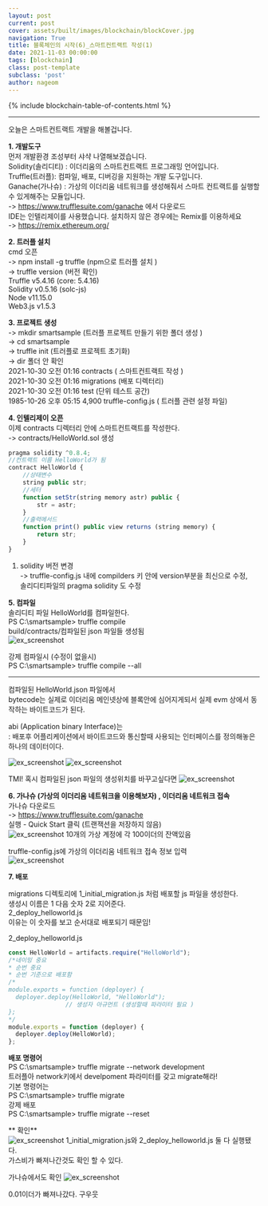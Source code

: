 ```yaml
---
layout: post
current: post
cover: assets/built/images/blockchain/blockCover.jpg
navigation: True
title: 블록체인의 시작(6)_스마트컨트랙트 작성(1)
date: 2021-11-03 00:00:00
tags: [blockchain]
class: post-template
subclass: 'post'
author: nageom
---
```

{% include blockchain-table-of-contents.html %}
* * *
오늘은 스마트컨트랙트 개발을 해볼겁니다.

**1. 개발도구** <br>
먼저 개발환경 조성부터 샤샥 나열해보겠습니다.<br>
Solidity(솔리디티) : 이더리움의 스마트컨트랙트 프로그래밍 언어입니다. <br>
Truffle(트러플): 컴파일, 배포, 디버깅을 지원하는 개발 도구입니다. <br>
Ganache(가나슈) : 가상의 이더리움 네트워크를 생성해줘서 스마트 컨트랙트를 실행할 수 있게해주는 모듈입니다.<br>
-> https://www.trufflesuite.com/ganache 에서 다운로드 <br>
IDE는 인텔리제이를 사용했습니다. 설치하지 않은 경우에는 Remix를 이용하세요 <br>
-> https://remix.ethereum.org/<br>

**2. 트러플 설치**<br>
cmd 오픈<br>
-> npm install -g truffle  (npm으로 트러플 설치 )<br>
-> truffle version (버전 확인)<br>
Truffle v5.4.16 (core: 5.4.16)<br>
Solidity v0.5.16 (solc-js)     <br>
Node v11.15.0<br>
Web3.js v1.5.3<br>

**3. 프로젝트 생성**<br>
-> mkdir smartsample (트러플 프로젝트 만들기 위한 폴더 생성 )<br>
-> cd smartsample<br>
-> truffle init (트러플로 프로젝트 초기화)<br>
-> dir 폴더 안 확인<br>
2021-10-30  오전 01:16 contracts ( 스마트컨트랙트 작성 )<br>
2021-10-30  오전 01:16 migrations (배포 디렉터리)<br>
2021-10-30  오전 01:16 test (단위 테스트 공간)<br>
1985-10-26  오후 05:15  4,900 truffle-config.js ( 트러플 관련 설정 파일) <br>

**4. 인텔리제이 오픈**<br>
이제 contracts 디렉터리 안에 스마트컨트랙트를 작성한다. <br>
-> contracts/HelloWorld.sol 생성 <br>

~~~ javascript
pragma solidity ^0.8.4;   
//컨트랙트 이름 HelloWorld가 됨
contract HelloWorld {
    //상태변수
    string public str;
    //세터
    function setStr(string memory astr) public {
        str = astr;
    }
    //출력메서드
    function print() public view returns (string memory) {
        return str;
    }
}
~~~
1) solidity 버전 변경<br>
-> truffle-config.js 내에 compilders 키 안에 version부분을 최신으로 수정, <br>
솔리디티파일의 pragma solidity 도 수정 <br>

**5. 컴파일**<br>
솔리디티 파일 HelloWorld를 컴파일한다.<br>
PS C:\smartsample> truffle compile<br>
build/contracts/컴파일된 json 파일들 생성됨<br>
![ex_screenshot](../../assets/built/images/blockchain/bc6.png)

강제 컴파일시 (수정이 없을시)<br>
PS C:\smartsample> truffle compile --all <br>
***
컴파일된 HelloWorld.json 파일에서 <br>
bytecode는 실제로 이더리움 메인넷상에 블록안에 심어지게되서 실제 evm 상에서 동작하는 바이트코드가 된다.<br>

abi (Application binary Interface)는<br>
: 배포후 어플리케이션에서 바이트코드와 통신할때 사용되는 인터페이스를 정의해놓은 하나의 데이터이다. <br>

![ex_screenshot](../../assets/built/images/blockchain/bc17.png)
![ex_screenshot](../../assets/built/images/blockchain/bc18.png)



TMI! 혹시 컴파일된 json 파일의 생성위치를 바꾸고싶다면
![ex_screenshot](../../assets/built/images/blockchain/bc7.png)

**6. 가나슈 (가상의 이더리움 네트워크을 이용해보자) , 이더리움 네트워크 접속** <br>
가나슈 다운로드 <br>
-> https://www.trufflesuite.com/ganache <br>
실행 - Quick Start 클릭 (트랜잭션을 저장하지 않음)<br>
![ex_screenshot](../../assets/built/images/blockchain/bc9.png)
10개의 가상 계정에 각 100이더의 잔액있음 <br>

truffle-config.js에 가상의 이더리움 네트워크 접속 정보 입력 <br>
![ex_screenshot](../../assets/built/images/blockchain/bc8.png)

**7. 배포**<br>

migrations 디렉토리에 1_initial_migration.js 처럼 배포할 js 파일을 생성한다.<br>
생성시 이름은 1 다음 숫자 2로 지어준다. <br>
2_deploy_helloworld.js<br>
이유는 이 숫자를 보고 순서대로 배포되기 때문임!<br>

2_deploy_helloworld.js 
~~~javascript
const HelloWorld = artifacts.require("HelloWorld");
/*네이밍 중요
* 순번 중요
* 순번 기준으로 배포함
/*
module.exports = function (deployer) {
  deployer.deploy(HelloWorld, "HelloWorld");
                // 생성자 아규먼트 (생성할때 파라미터 필요 )
};
*/
module.exports = function (deployer) {
  deployer.deploy(HelloWorld);
};
~~~

**배포 명령어**<br>
PS C:\smartsample> truffle migrate --network development<br>
트러플아 network키에서 develpoment 파라미터를 갖고 migrate해라! <br>
기본 명령어는 <br>
PS C:\smartsample> truffle migrate<br>
강제 배포<br>
PS C:\smartsample> truffle migrate --reset <br>

** 확인**<br>
![ex_screenshot](../../assets/built/images/blockchain/bc10.png)
1_initial_migration.js와 2_deploy_helloworld.js 둘 다 실행됐다. <br>
가스비가 빠져나간것도 확인 할 수 있다. 

가나슈에서도 확인 
![ex_screenshot](../../assets/built/images/blockchain/bc11.png)

0.01이더가 빠져나갔다. 구우웃





